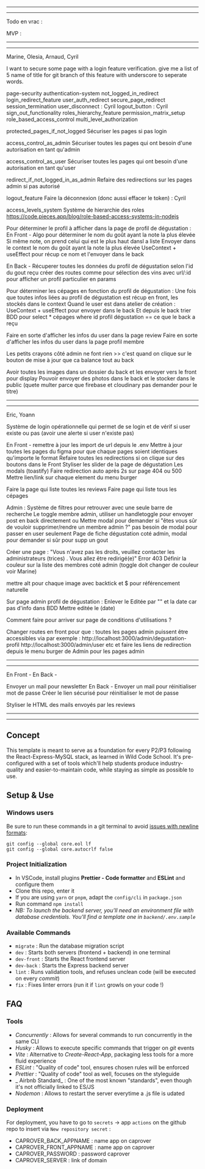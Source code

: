 -------------------------------------------------------------------------------------------------------------------------------
-------------------------------------------------------------------------------------------------------------------------------


Todo en vrac :

MVP :

-------------------------------------------------------------------------------------
-------------------------------------------------------------------------------------

Marine, Olesia, Arnaud, Cyril

I want to secure some page with a login feature verification.
give me a list of 5 name of title for git branch of this feature with underscore to seperate words.


page-security
authentication-system
not_logged_in_redirect
login_redirect_feature
user_auth_redirect
secure_page_redirect
session_termination
user_disconnect : Cyril
logout_button : Cyril
sign_out_functionality
roles_hierarchy_feature
permission_matrix_setup
role_based_access_control
multi_level_authorization





protected_pages_if_not_logged
Sécuriser les pages si pas login


access_control_as_admin
Sécuriser toutes les pages qui ont besoin d'une autorisation en tant qu'admin


access_control_as_user
Sécuriser toutes les pages qui ont besoin d'une autorisation en tant qu'user


redirect_if_not_logged_in_as_admin
Refaire des redirections sur les pages admin si pas autorisé


logout_feature
Faire la déconnexion (donc aussi effacer le token) : Cyril


access_levels_system
Système de hierarchie des roles
https://code.pieces.app/blog/role-based-access-systems-in-nodejs






Pour déterminer le profil à afficher dans la page de profil de dégustation :
En Front - 
Algo pour déterminer le nom du goût ayant la note la plus élevée
Si même note, on prend celui qui est le plus haut dansl a liste
Envoyer dans le context le nom du goût ayant la note la plus élevée
UseContext + useEffect pour récup ce nom et l'envoyer dans le back

En Back - 
Récuperer toutes les données du profil de dégustation selon l'id du gout reçu
créer des routes comme pour sélection des vins avec url/:id pour afficher un profil particulier en params



Pour déterminer les cépages en fonction du profil de dégustation :
Une fois que toutes infos liées au profil de dégustation est récup en front, les stockés dans le context
Quand le user est dans atelier de création :
UseContext + useEffect pour envoyer dans le back
Et depuis le back trier BDD pour select * cépages where id profil dégustation == ce que le back a reçu



Faire en sorte d'afficher les infos du user dans la page review 
Faire en sorte d'afficher les infos du user dans la page profil membre


Les petits crayons côté admin ne font rien >> c'est quand on clique sur le bouton de mise à jour que ca balance tout au back


Avoir toutes les images dans un dossier du back et les envoyer vers le front pour display
Pouvoir envoyer des photos dans le back et le stocker dans le public (quete multer parce que firebase et cloudinary pas demander pour le titre)






-------------------------------------------------------------------------------------
-------------------------------------------------------------------------------------


Eric, Yoann

Système de login opérationnelle qui permet de se login et de vérif si user existe ou pas (avoir une alerte si user n'existe pas)

En Front - remettre à jour les import de url depuis le .env
Mettre à jour toutes les pages du figma pour que chaque pages soient identiques qu'importe le format
Refaire toutes les redirections si on clique sur des boutons dans le Front
Styliser les slider de la page de dégustation
Les modals (toastify)
Faire redirection auto après 2s sur page 404 ou 500
Mettre lien/link sur chaque element du menu burger

Faire la page qui liste toutes les reviews
Faire page qui liste tous les cépages


Admin :
Système de filtres pour retrouver avec une seule barre de recherche
Le toggle membre admin, utiliser un handletoggle pour envoyer post en back directement
ou
Mettre modal pour demander si "êtes vous sûr de vouloir supprimer/rendre un membre admin ?" pas besoin de modal pour passer en user seulement
Page de fiche dégustation coté admin, modal pour demander si sûr pour supp un gout




Créer une page : "Vous n'avez pas les droits, veuillez contacter les administrateurs (trices) . Vous allez être redirigé(e)" Error 403
Définir la couleur sur la liste des membres coté admin (toggle doit changer de couleur voir Marine)

mettre alt pour chaque image avec backtick et $ pour référencement naturelle


Sur page admin profil de dégustation :
Enlever le Editée par "" et la date car pas d'info dans BDD
Mettre editée le (date)

Comment faire pour arriver sur page de conditions d'utilisations ?



Changer routes en front pour que :
toutes les pages admin puissent être accessibles via par exemple :
http://localhost:3000/admin/degustation-profil
http://localhost:3000/admin/user
etc
et faire les liens de redirection depuis le menu burger de Admin pour les pages admin


-------------------------------------------------------------------------------------
-------------------------------------------------------------------------------------



En Front - 
En Back - 

Envoyer un mail pour newsletter
En Back - Envoyer un mail pour réinitialiser mot de passe 
Créer le lien sécurisé pour réinitialiser le mot de passe


Styliser le HTML des mails envoyés par les reviews




-------------------------------------------------------------------------------------------------------------------------------
-------------------------------------------------------------------------------------------------------------------------------





## Concept

This template is meant to serve as a foundation for every P2/P3 following the React-Express-MySQL stack, as learned in Wild Code School.
It's pre-configured with a set of tools which'll help students produce industry-quality and easier-to-maintain code, while staying as simple as possible to use.

## Setup & Use

### Windows users

Be sure to run these commands in a git terminal to avoid [issues with newline formats](https://en.wikipedia.org/wiki/Newline#Issues_with_different_newline_formats):

```
git config --global core.eol lf
git config --global core.autocrlf false
```

### Project Initialization

- In VSCode, install plugins **Prettier - Code formatter** and **ESLint** and configure them
- Clone this repo, enter it
- If you are using `yarn` or `pnpm`, adapt the `config/cli` in `package.json`
- Run command `npm install`
- _NB: To launch the backend server, you'll need an environment file with database credentials. You'll find a template one in `backend/.env.sample`_

### Available Commands

- `migrate` : Run the database migration script
- `dev` : Starts both servers (frontend + backend) in one terminal
- `dev-front` : Starts the React frontend server
- `dev-back` : Starts the Express backend server
- `lint` : Runs validation tools, and refuses unclean code (will be executed on every _commit_)
- `fix` : Fixes linter errors (run it if `lint` growls on your code !)

## FAQ

### Tools

- _Concurrently_ : Allows for several commands to run concurrently in the same CLI
- _Husky_ : Allows to execute specific commands that trigger on _git_ events
- _Vite_ : Alternative to _Create-React-App_, packaging less tools for a more fluid experience
- _ESLint_ : "Quality of code" tool, ensures chosen rules will be enforced
- _Prettier_ : "Quality of code" tool as well, focuses on the styleguide
- _ Airbnb Standard_ : One of the most known "standards", even though it's not officially linked to ES/JS
- _Nodemon_ : Allows to restart the server everytime a .js file is udated

### Deployment

For deployment, you have to go to `secrets` → app `actions` on the github repo to insert via `New repository secret` :

- CAPROVER_BACK_APPNAME : name app on caprover
- CAPROVER_FRONT_APPNAME : name app on caprover
- CAPROVER_PASSWORD : password caprover
- CAPROVER_SERVER : link of domain
